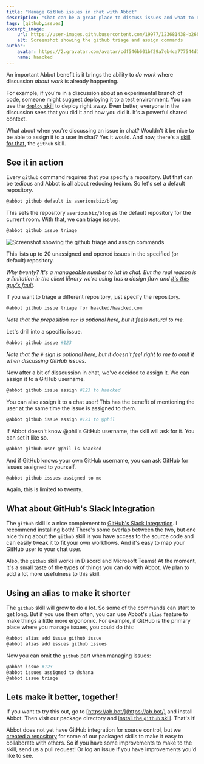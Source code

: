```yaml
---
title: "Manage GitHub issues in chat with Abbot"
description: "Chat can be a great place to discuss issues and what to do about them. But why not go further and triage issues and assign them from chat? With the github skill, you can do all that and more! And the skill is customizable to fit your needs."
tags: [github,issues]
excerpt_image:
    url: https://user-images.githubusercontent.com/19977/123681438-b26bb400-d7fe-11eb-99bf-b73d8e47ba56.png
    alt: Screenshot showing the github triage and assign commands
author:
    avatar: https://2.gravatar.com/avatar/cdf546b601bf29a7eb4ca777544d11cd?s=160
    name: haacked
---
```


An important Abbot benefit is it brings the ability to _do work_ where discussion _about work_ is already happening.

For example, if you're in a discussion about an experimental branch of code, someone might suggest deploying it to a test environment. You can use the [`deploy` skill](https://ab.bot/packages/aseriousbiz/deploy) to deploy right away. Even better, everyone in the discussion sees that you did it and how you did it. It's a powerful shared context.

What about when you're discussing an issue in chat? Wouldn't it be nice to be able to assign it to a user in chat? Yes it would. And now, there's a [skill for that](https://ab.bot/packages/aseriousbiz/github), the `github` skill. 

## See it in action

Every `github` command requires that you specify a repository. But that can be tedious and Abbot is all about reducing tedium. So let's set a default repository.

```bash
@abbot github default is aseriousbiz/blog
```

This sets the repository `aseriousbiz/blog` as the default repository for the current room. With that, we can triage issues.


```bash
@abbot github issue triage
```

![Screenshot showing the github triage and assign commands](https://user-images.githubusercontent.com/19977/123681438-b26bb400-d7fe-11eb-99bf-b73d8e47ba56.png)

This lists up to 20 unassigned and opened issues in the specified (or default) repository.

_Why twenty? It's a manageable number to list in chat. But the real reason is a limitation in the client library we're using has a design flaw and [it's this guy's fault](https://twitter.com/haacked/status/1408521455470403585)._

If you want to triage a different repository, just specify the repository.

```bash
@abbot github issue triage for haacked/haacked.com
```

_Note that the preposition `for` is optional here, but it feels natural to me._

Let's drill into a specific issue.

```bash
@abbot github issue #123
```

_Note that the `#` sign is optional here, but it doesn't feel right to me to omit it when discussing GitHub issues._

Now after a bit of disscussion in chat, we've decided to assign it. We can assign it to a GitHub username.

```bash
@abbot github issue assign #123 to haacked
```

You can also assign it to a chat user! This has the benefit of mentioning the user at the same time the issue is assigned to them.

```bash
@abbot github issue assign #123 to @phil
```

If Abbot doesn't know @phil's GitHub username, the skill will ask for it. You can set it like so.

```bash
@abbot github user @phil is haacked
```

And if GitHub knows your own GitHub username, you can ask GitHub for issues assigned to yourself.

```bash
@abbot github issues assigned to me
```

Again, this is limited to twenty.

## What about GitHub's Slack Integration

The `github` skill is a nice complement to [GitHub's Slack Integration](https://slack.github.com/). I recommend installing both! There's some overlap between the two, but one nice thing about the `github` skill is you have access to the source code and can easily tweak it to fit your own workflows. And it's easy to map your GitHub user to your chat user.

Also, the `github` skill works in Discord and Microsoft Teams! At the moment, it's a small taste of the types of things you can do with Abbot. We plan to add a lot more usefulness to this skill.

## Using an alias to make it shorter

The `github` skill will grow to do a lot. So some of the commands can start to get long. But if you use them often, you can use Abbot's `alias` feature to make things a little more ergonomic. For example, if GitHub is the primary place where you manage issues, you could do this:

```bash
@abbot alias add issue github issue
@abbot alias add issues github issues
```

Now you can omit the `github` part when managing issues:

```bash
@abbot issue #123
@abbot issues assigned to @shana
@abbot issue triage
```

## Lets make it better, together!

If you want to try this out, go to [https://ab.bot/](https://ab.bot/) and install Abbot. Then visit our package directory and [install the `github` skill](https://ab.bot/packages/aseriousbiz/github). That's it!

Abbot does not yet have GitHub integration for source control, but we [created a repository](https://github.com/aseriousbiz/abbot-skills) for some of our packaged skills to make it easy to collaborate with others. So if you have some improvements to make to the skill, send us a pull request! Or log an issue if you have improvements you'd like to see.
